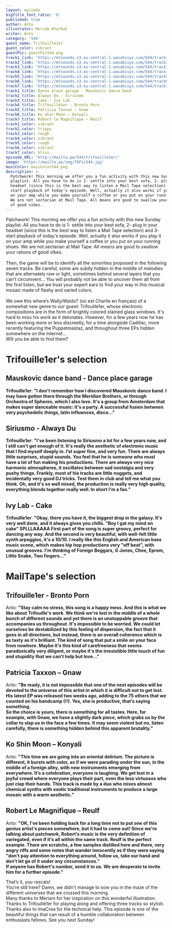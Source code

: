 ```yaml
---
layout: episode
bigTitle_font_ratio: '6'
published: true
author: Anto
illustrator: Meriam Kharbat
writer: Anto
category: '544'
guest_name: Trifouille1er
guest_color: vibrant
guestPic: guestPic544.png
track1_link: 'https://mtsounds.s3.eu-central-1.wasabisys.com/544/track1.mp3'
track2_link: 'https://mtsounds.s3.eu-central-1.wasabisys.com/544/track2.mp3'
track3_link: 'https://mtsounds.s3.eu-central-1.wasabisys.com/544/track3.mp3'
track4_link: 'https://mtsounds.s3.eu-central-1.wasabisys.com/544/track4.mp3'
track5_link: 'https://mtsounds.s3.eu-central-1.wasabisys.com/544/track5.mp3'
track6_link: 'https://mtsounds.s3.eu-central-1.wasabisys.com/544/track6.mp3'
track7_link: 'https://mtsounds.s3.eu-central-1.wasabisys.com/544/track7.mp3'
track1_title: Dance place garage - Mauskovic dance band
track2_title: Always Du - Siriusmo
track3_title: Cake - Ivy Lab
track4_title: Trifouille1er - Bronto Porn
track5_title: Patricia Taxxon – Gnaw
track6_title: Ko Shin Moon – Konyali
track7_title: Robert le Magnifique – Reulf
track1_color: vibrant
track2_color: trippy
track3_color: rough
track4_color: vibrant
track5_color: rough
track6_color: vibrant
track7_color: bliss
episode_URL: 'http://mailta.pe/544/trifouille1er/'
image: 'https://mailta.pe/img/fbPic544.jpg'
musiColor: musiColor544.png
description: >-
  Patchwork! This morning we offer you a fun activity with this new Sunday
  playlist. All you have to do is 1- settle into your best sofa, 2- plug in your
  headset (since this is the best way to listen a Mail Tape selection) and 3-
  start playback of today's episode. Well, actually it also works if you play it
  on your amp while you make yourself a coffee or you put on your running shoes.
  We are not sectarian at Mail Tape. All means are good to swallow your rations
  of good vibes.
---
```

<p id="introduction">
	Patchwork! This morning we offer you a fun activity with this new Sunday playlist. All you have to do is 1- settle into your best sofa, 2- plug in your headset (since this is the best way to listen a Mail Tape selection) and 3- start playback of today's episode. Well, actually it also works if you play it on your amp while you make yourself a coffee or you put on your running shoes. We are not sectarian at Mail Tape. All means are good to swallow your rations of good vibes.
<br><br>Then, the game will be to identify all the sonorities proposed in the following seven tracks. Be careful, some are subtly hidden in the middle of melodies that are alternately raw or light, sometimes behind several layers that you can't circumvent... You will probably not be able to uncover them all from the first listen, but we trust your expert ears to find your way in this musical mosaic made of flashy and varied colors.
<br><br>We owe this where’s Wally/Waldo? (où est Charlie en français) of a somewhat new genre to our guest: Trifouille1er, whose electronic compositions are in the form of brightly colored stained glass windows. It's hard to miss his work as it detonates. However, for a few years now he has been working more or less discreetly, for a time alongside Cadillac, more recently featuring the Puppetmastaz, and throughout three EPs hidden somewhere on the Internet…
<br>Will you be able to find them?
</p>

# Trifouille1er's selection

## Mauskovic dance band - Dance place garage

**Trifouille1er**: **"**I don't remember how I discovered Mauskovic dance band. I may have gotten there through the Meridian Brothers, or through Orchestra of Spheres, which I also love. It's a group from Amsterdam that makes super danceable music: it's a party. A successful fusion between very psychedelic things, latin influences, disco...**"**

## Siriusmo  - Always Du

**Trifouille1er**: **"**I've been listening to Siriusmo a lot for a few years now, and I still can't get enough of it. It's really the aesthetic of electronic music that I find myself deeply in. I’st super fine, and very fun. There are always little surprises, stupid sounds. You feel that he is someone who must have a lot of fun making his productions. There are always very nice harmonic atmospheres, it oscillates between sad nostalgia and very pushy things. Frankly, most of his tracks are little nuggets, and incidentally very good DJ tricks. Test them in club and tell me what you think. Oh, and it's so well mixed, the production is really very high quality, everything blends together really well. In short I'm a fan.**"**

## Ivy Lab - Cake

**Trifouille1er**: **"**Okay, there you have it, the biggest drop in the galaxy. It's very well done, and it always gives you chills. “Boy I gat my mind on cake” SPLLLAAAAA
First part of the song is super groovy, perfect for dancing any way. And the second is very beautiful, with well-felt little synth arpeggios, it's a 10/10. I really like this English and American bass music scene, which makes hip hop productions very "off beat", with unusual grooves. I'm thinking of Foreign Beggars, G Jones, Chee, Eprom, Little Snake, Two fingers...**"**

# MailTape's selection

## Trifouille1er - Bronto Porn

Anto: **"**Stay calm no stress, this song is a happy mess. And this is what we like about Trifouille's work. We think we're lost in the middle of a whole bunch of different sounds and yet there is an unstoppable groove that accompanies us throughout. It's impossible to be worried. We could let ourselves be destabilized by this feeling of dispersion, the fact that it goes in all directions, but instead, there is an overall coherence which is as tasty as it's brilliant. The kind of song that put a smile on your face from nowhere. Maybe it's this kind of carefreeness that seems paradoxically very diligent, or maybe it's the irresistible little touch of fun and stupidity that we can't help but love...**"**

## Patricia Taxxon – Gnaw

Anto: **"**Be ready, it is not impossible that one of the next episodes will be devoted to the universe of this artist in which it is difficult not to get lost. His latest EP was released two weeks ago, adding to the 75 others that we counted on his bandcamp (!!). Yes, she is productive, that’s saying something.
<br>So the choice is yours, there is something for all tastes. Here, for example, with Gnaw, we have a slightly dark piece, which grabs us by the collar to slap us in the face a few times. It may seem violent but no, listen carefully, there is something hidden behind this apparent brutality.**"**

## Ko Shin Moon – Konyali

Anto: **"**This time we are going into an oriental delirium. The picture is different, it bursts with color, as if we were parading under the sun, in the middle of a foreign alley, with new instruments emerging from everywhere. It’s a celebration, everyone is laughing. We get lost in a joyful crowd where everyone plays their part, even the less virtuosos who just clap their hands. This track is made by a duo who mixes almost chemical synths with exotic traditional instruments to produce a large mosaic with a warm aesthetic.**"**

## Robert Le Magnifique – Reulf

Anto: **"**OK, I've been holding back for a long time not to put one of this genius artist's pieces somewhere, but it had to come out! Since we're talking about patchwork, Robert’s music is the very definition of variegated, even if it’s all within the same track. Reulf is the perfect example. There are scratchs, a few samples distilled here and there, very angry riffs and some notes that wander innocently as if they were saying "don't pay attention to everything around, follow us, take our hand and don’t let go of it under any circumstances.”
<br>If anyone has Robert's number, send it to us. We are desperate to invite him for a further episode.**"**

<p id="outroduction">That’s it, you rascals!
<br>You’re still here? Damn, we didn't manage to sow you in the maze of the different universes that we crossed this morning.
<br>Many thanks to Meriam for her inspiration on this wonderful illustration. Thanks to Trifouille1er for playing along and offering three tracks so stylish. Thanks also to ImaCrea for the technical help. This episode is one of the beautiful things that can result of a humble collaboration between enthusiasts fellows.
See you next Sunday!</p>
